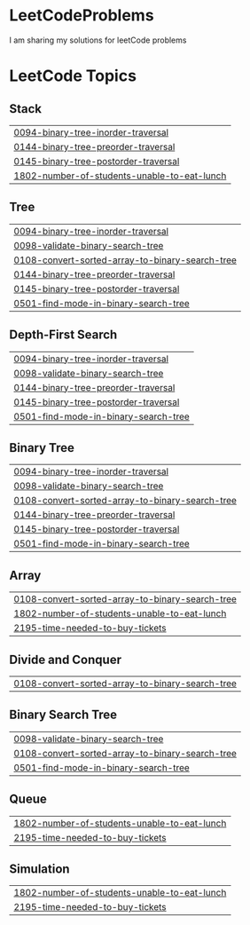 # LeetCodeProblems

I am sharing my solutions for leetCode problems

<!---LeetCode Topics Start-->
# LeetCode Topics
## Stack
|  |
| ------- |
| [0094-binary-tree-inorder-traversal](https://github.com/Sami-21/LeetCodeProblems/tree/master/0094-binary-tree-inorder-traversal) |
| [0144-binary-tree-preorder-traversal](https://github.com/Sami-21/LeetCodeProblems/tree/master/0144-binary-tree-preorder-traversal) |
| [0145-binary-tree-postorder-traversal](https://github.com/Sami-21/LeetCodeProblems/tree/master/0145-binary-tree-postorder-traversal) |
| [1802-number-of-students-unable-to-eat-lunch](https://github.com/Sami-21/LeetCodeProblems/tree/master/1802-number-of-students-unable-to-eat-lunch) |
## Tree
|  |
| ------- |
| [0094-binary-tree-inorder-traversal](https://github.com/Sami-21/LeetCodeProblems/tree/master/0094-binary-tree-inorder-traversal) |
| [0098-validate-binary-search-tree](https://github.com/Sami-21/LeetCodeProblems/tree/master/0098-validate-binary-search-tree) |
| [0108-convert-sorted-array-to-binary-search-tree](https://github.com/Sami-21/LeetCodeProblems/tree/master/0108-convert-sorted-array-to-binary-search-tree) |
| [0144-binary-tree-preorder-traversal](https://github.com/Sami-21/LeetCodeProblems/tree/master/0144-binary-tree-preorder-traversal) |
| [0145-binary-tree-postorder-traversal](https://github.com/Sami-21/LeetCodeProblems/tree/master/0145-binary-tree-postorder-traversal) |
| [0501-find-mode-in-binary-search-tree](https://github.com/Sami-21/LeetCodeProblems/tree/master/0501-find-mode-in-binary-search-tree) |
## Depth-First Search
|  |
| ------- |
| [0094-binary-tree-inorder-traversal](https://github.com/Sami-21/LeetCodeProblems/tree/master/0094-binary-tree-inorder-traversal) |
| [0098-validate-binary-search-tree](https://github.com/Sami-21/LeetCodeProblems/tree/master/0098-validate-binary-search-tree) |
| [0144-binary-tree-preorder-traversal](https://github.com/Sami-21/LeetCodeProblems/tree/master/0144-binary-tree-preorder-traversal) |
| [0145-binary-tree-postorder-traversal](https://github.com/Sami-21/LeetCodeProblems/tree/master/0145-binary-tree-postorder-traversal) |
| [0501-find-mode-in-binary-search-tree](https://github.com/Sami-21/LeetCodeProblems/tree/master/0501-find-mode-in-binary-search-tree) |
## Binary Tree
|  |
| ------- |
| [0094-binary-tree-inorder-traversal](https://github.com/Sami-21/LeetCodeProblems/tree/master/0094-binary-tree-inorder-traversal) |
| [0098-validate-binary-search-tree](https://github.com/Sami-21/LeetCodeProblems/tree/master/0098-validate-binary-search-tree) |
| [0108-convert-sorted-array-to-binary-search-tree](https://github.com/Sami-21/LeetCodeProblems/tree/master/0108-convert-sorted-array-to-binary-search-tree) |
| [0144-binary-tree-preorder-traversal](https://github.com/Sami-21/LeetCodeProblems/tree/master/0144-binary-tree-preorder-traversal) |
| [0145-binary-tree-postorder-traversal](https://github.com/Sami-21/LeetCodeProblems/tree/master/0145-binary-tree-postorder-traversal) |
| [0501-find-mode-in-binary-search-tree](https://github.com/Sami-21/LeetCodeProblems/tree/master/0501-find-mode-in-binary-search-tree) |
## Array
|  |
| ------- |
| [0108-convert-sorted-array-to-binary-search-tree](https://github.com/Sami-21/LeetCodeProblems/tree/master/0108-convert-sorted-array-to-binary-search-tree) |
| [1802-number-of-students-unable-to-eat-lunch](https://github.com/Sami-21/LeetCodeProblems/tree/master/1802-number-of-students-unable-to-eat-lunch) |
| [2195-time-needed-to-buy-tickets](https://github.com/Sami-21/LeetCodeProblems/tree/master/2195-time-needed-to-buy-tickets) |
## Divide and Conquer
|  |
| ------- |
| [0108-convert-sorted-array-to-binary-search-tree](https://github.com/Sami-21/LeetCodeProblems/tree/master/0108-convert-sorted-array-to-binary-search-tree) |
## Binary Search Tree
|  |
| ------- |
| [0098-validate-binary-search-tree](https://github.com/Sami-21/LeetCodeProblems/tree/master/0098-validate-binary-search-tree) |
| [0108-convert-sorted-array-to-binary-search-tree](https://github.com/Sami-21/LeetCodeProblems/tree/master/0108-convert-sorted-array-to-binary-search-tree) |
| [0501-find-mode-in-binary-search-tree](https://github.com/Sami-21/LeetCodeProblems/tree/master/0501-find-mode-in-binary-search-tree) |
## Queue
|  |
| ------- |
| [1802-number-of-students-unable-to-eat-lunch](https://github.com/Sami-21/LeetCodeProblems/tree/master/1802-number-of-students-unable-to-eat-lunch) |
| [2195-time-needed-to-buy-tickets](https://github.com/Sami-21/LeetCodeProblems/tree/master/2195-time-needed-to-buy-tickets) |
## Simulation
|  |
| ------- |
| [1802-number-of-students-unable-to-eat-lunch](https://github.com/Sami-21/LeetCodeProblems/tree/master/1802-number-of-students-unable-to-eat-lunch) |
| [2195-time-needed-to-buy-tickets](https://github.com/Sami-21/LeetCodeProblems/tree/master/2195-time-needed-to-buy-tickets) |
<!---LeetCode Topics End-->